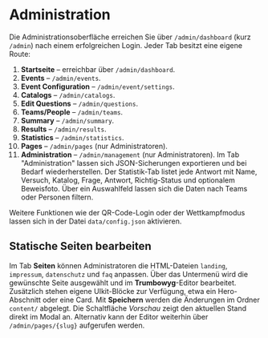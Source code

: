 # Administration

Die Administrationsoberfläche erreichen Sie über `/admin/dashboard` (kurz `/admin`) nach einem erfolgreichen Login. Jeder Tab besitzt eine eigene Route:

1. **Startseite** – erreichbar über `/admin/dashboard`.
2. **Events** – `/admin/events`.
3. **Event Configuration** – `/admin/event/settings`.
4. **Catalogs** – `/admin/catalogs`.
5. **Edit Questions** – `/admin/questions`.
6. **Teams/People** – `/admin/teams`.
7. **Summary** – `/admin/summary`.
8. **Results** – `/admin/results`.
9. **Statistics** – `/admin/statistics`.
10. **Pages** – `/admin/pages` (nur Administratoren).
11. **Administration** – `/admin/management` (nur Administratoren).
Im Tab "Administration" lassen sich JSON-Sicherungen exportieren und bei Bedarf wiederherstellen. Der Statistik-Tab listet jede Antwort mit Name, Versuch, Katalog, Frage, Antwort, Richtig-Status und optionalem Beweisfoto. Über ein Auswahlfeld lassen sich die Daten nach Teams oder Personen filtern.

Weitere Funktionen wie der QR-Code-Login oder der Wettkampfmodus lassen sich in der Datei `data/config.json` aktivieren.

## Statische Seiten bearbeiten

Im Tab **Seiten** können Administratoren die HTML-Dateien `landing`, `impressum`, `datenschutz` und `faq` anpassen. Über das Untermenü wird die gewünschte Seite ausgewählt und im **Trumbowyg**-Editor bearbeitet. Zusätzlich stehen eigene UIkit-Blöcke zur Verfügung, etwa ein Hero-Abschnitt oder eine Card. Mit **Speichern** werden die Änderungen im Ordner `content/` abgelegt. Die Schaltfläche *Vorschau* zeigt den aktuellen Stand direkt im Modal an. Alternativ kann der Editor weiterhin über `/admin/pages/{slug}` aufgerufen werden.
